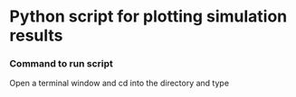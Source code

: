 # Python script for plotting simulation results

### Command to run script

Open a terminal window and cd into the directory and type



